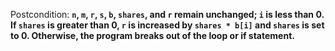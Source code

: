 Postcondition: **`n`, `m`, `r`, `s`, `b`, `shares`, and `r` remain unchanged; `i` is less than 0. If `shares` is greater than 0, `r` is increased by `shares * b[i]` and `shares` is set to 0. Otherwise, the program breaks out of the loop or if statement.**